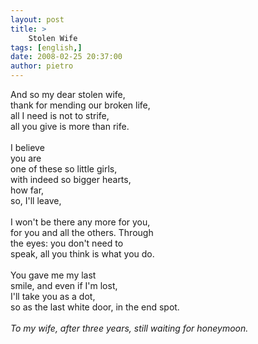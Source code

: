 ```yaml
---
layout: post
title: >
    Stolen Wife
tags: [english,]
date: 2008-02-25 20:37:00
author: pietro
---
```

And so my dear stolen wife,<br/>thank for mending our broken life,<br/>all I need is not to strife,<br/>all you give is more than rife.<br/><br/>I believe<br/>you are<br/>one of these so little girls,<br/>with indeed so bigger hearts,<br/>how far,<br/>so, I'll leave,<br/><br/>I won't be there any more for you,<br/>for you and all the others. Through<br/>the eyes: you don't need to<br/>speak, all you think is what you do.<br/><br/>You gave me my last<br/>smile, and even if I'm lost,<br/>I'll take you as a dot,<br/>so as the last white door, in the end spot.<br/><br/><span style="font-style: italic">To my wife, after three years, still waiting for honeymoon.</span>
